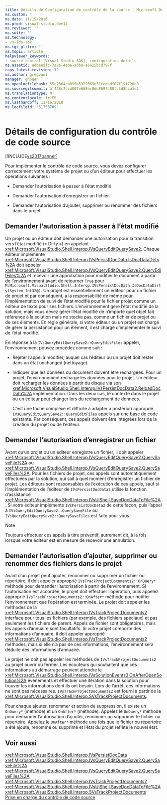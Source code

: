 ```yaml
---
title: Détails de Configuration de contrôle de la source | Microsoft Docs
ms.custom: ''
ms.date: 11/15/2016
ms.prod: visual-studio-dev14
ms.reviewer: ''
ms.suite: ''
ms.technology:
- vs-ide-sdk
ms.tgt_pltfrm: ''
ms.topic: article
helpviewer_keywords:
- source control [Visual Studio SDK], configuration details
ms.assetid: adbee9fc-7a2e-4abe-a3b8-e6615bcd797f
caps.latest.revision: 12
ms.author: gregvanl
manager: ghogen
ms.openlocfilehash: 55e2364ca096b5329369e51ccdadf07f191720e8
ms.sourcegitcommit: af428c7ccd007e668ec0dd8697c88fc5d8bca1e2
ms.translationtype: MT
ms.contentlocale: fr-FR
ms.lasthandoff: 11/16/2018
ms.locfileid: "51753709"
---
```

# <a name="source-control-configuration-details"></a>Détails de configuration du contrôle de code source
[!INCLUDE[vs2017banner](../../includes/vs2017banner.md)]

Pour implémenter le contrôle de code source, vous devez configurer correctement votre système de projet ou d’un éditeur pour effectuer les opérations suivantes :  
  
-   Demander l’autorisation à passer à l’état modifié  
  
-   Demander l’autorisation d’enregistrer un fichier  
  
-   Demander l’autorisation d’ajouter, supprimer ou renommer des fichiers dans le projet  
  
## <a name="request-permission-to-transition-to-changed-state"></a>Demander l’autorisation à passer à l’état modifié  
 Un projet ou un éditeur doit demander une autorisation pour la transition vers l’état modifié (« Dirty ») en appelant <xref:Microsoft.VisualStudio.Shell.Interop.IVsQueryEditQuerySave2>. Chaque éditeur implémente <xref:Microsoft.VisualStudio.Shell.Interop.IVsPersistDocData.IsDocDataDirty%2A> doit appeler <xref:Microsoft.VisualStudio.Shell.Interop.IVsQueryEditQuerySave2.QueryEditFiles%2A> et recevoir une approbation pour modifier le document à partir de l’environnement avant de retourner `True` pour `M:Microsoft.VisualStudio.Shell.Interop.IVsPersistDocData.IsDocDataDirty(System.Int32@)`. Un projet est essentiellement un éditeur pour un fichier de projet et par conséquent, a la responsabilité de même pour l’implémentation de suivi de l’état modifié pour le fichier projet comme un éditeur de texte pour ses fichiers. L’environnement gère l’état modifié de la solution, mais vous devez gérer l’état modifié de n’importe quel objet fait référence à la solution mais ne stocke pas, comme un fichier de projet ou de ses éléments. En règle générale, si votre éditeur ou un projet est chargé de gérer la persistance pour un élément, il est chargé d’implémenter le suivi de l’état modifié.  
  
 En réponse à la `IVsQueryEditQuerySave2::QueryEditFiles` appeler, l’environnement pouvez procédez comme suit :  
  
- Rejeter l’appel à modifier, auquel cas l’éditeur ou un projet doit rester dans un état unchanged (nettoyage).  
  
- Indiquer que les données du document doivent être rechargées. Pour un projet, l’environnement recharge les données pour le projet. Un éditeur doit recharger les données à partir du disque via son <xref:Microsoft.VisualStudio.Shell.Interop.IVsPersistDocData2.ReloadDocData%2A> implémentation. Dans les deux cas, le contexte dans le projet ou un éditeur peut changer lors du rechargement de données.  
  
  C’est une tâche complexe et difficile à adapter a posteriori approprié `IVsQueryEditQuerySave2::QueryEditFiles` appels sur une base de code existante. Par conséquent, ces appels doivent être intégrées lors de la création du projet ou de l’éditeur.  
  
## <a name="request-permission-to-save-a-file"></a>Demander l’autorisation d’enregistrer un fichier  
 Avant qu’un projet ou un éditeur enregistre un fichier, il doit appeler <xref:Microsoft.VisualStudio.Shell.Interop.IVsQueryEditQuerySave2.QuerySaveFile%2A> ou <xref:Microsoft.VisualStudio.Shell.Interop.IVsQueryEditQuerySave2.QuerySaveFiles%2A>. Pour les fichiers de projet, ces appels sont automatiquement effectuées par la solution, qui sait à quel moment d’enregistrer un fichier de projet. Les éditeurs sont responsables de l’exécution de ces appels, sauf si l’implémentation de l’éditeur de `IVsPersistDocData2` utilise la fonction d’assistance <xref:Microsoft.VisualStudio.Shell.Interop.IVsUIShell.SaveDocDataToFile%2A>. Si votre éditeur implémente `IVsPersistDocData2` de cette façon, puis l’appel à `IVsQueryEditQuerySave2::QuerySaveFile` ou `IVsQueryEditQuerySave2::QuerySaveFiles` est faite pour vous.  
  
> [!NOTE]
>  Toujours effectuer ces appels à titre préventif, autrement dit, à la fois lorsque votre éditeur est en mesure de recevoir une annulation.  
  
## <a name="request-permission-to-add-remove-or-rename-files-in-the-project"></a>Demander l’autorisation d’ajouter, supprimer ou renommer des fichiers dans le projet  
 Avant d’un projet peut ajouter, renommer ou supprimer un fichier ou répertoire, il doit appeler approprié `IVsTrackProjectDocuments2::OnQuery*` méthode pour demander l’autorisation à partir de l’environnement. Si l’autorisation est accordée, le projet doit effectuer l’opération, puis appelez approprié `IVsTrackProjectDocuments2::OnAfter*` méthode pour notifier l’environnement que l’opération est terminée. Le projet doit appeler les méthodes de la <xref:Microsoft.VisualStudio.Shell.Interop.IVsTrackProjectDocuments2> interface pour tous les fichiers (par exemple, des fichiers spéciaux) et pas seulement les fichiers de parent. Appels de fichier sont obligatoires, mais les appels d’annuaire sont facultatifs. Si votre projet comporte des informations d’annuaire, il doit appeler approprié <xref:Microsoft.VisualStudio.Shell.Interop.IVsTrackProjectDocuments2> méthodes, mais si elle n’a pas de ces informations, l’environnement sera déduite des informations d’annuaire.  
  
 Le projet ne doit pas appeler les méthodes de `IVsTrackProjectDocuments2` au projet ouvrir ou fermer. Les écouteurs qui souhaitent que ces informations au démarrage peuvent attendre le <xref:Microsoft.VisualStudio.Shell.Interop.IVsSolutionEvents3.OnAfterOpenSolution%2A> événements et effectuer une itération dans la solution pour trouver les informations dont ils ont besoin. Lors de l’arrêt, ces informations ne sont pas nécessaires. `IVsTrackProjectDocuments2` est fourni à partir de la <xref:Microsoft.VisualStudio.Shell.Interop.SVsTrackProjectDocuments>.  
  
 Pour chaque ajouter, renommer et action de suppression, il existe un `OnQuery*` (méthode) et un `OnAfter*` (méthode). Appelez le `OnQuery*` méthode pour demander l’autorisation d’ajouter, renommer ou supprimer le fichier ou répertoire. Appelez le `OnAfter*` méthode une fois que le fichier ou répertoire a été ajouté, renommé ou supprimé et l’état du projet reflète le nouvel état.  
  
## <a name="see-also"></a>Voir aussi  
 <xref:Microsoft.VisualStudio.Shell.Interop.IVsPersistDocData>   
 <xref:Microsoft.VisualStudio.Shell.Interop.IVsQueryEditQuerySave2.QuerySaveFile%2A>   
 <xref:Microsoft.VisualStudio.Shell.Interop.IVsQueryEditQuerySave2.QuerySaveFiles%2A>   
 <xref:Microsoft.VisualStudio.Shell.Interop.IVsTrackProjectDocuments2>   
 <xref:Microsoft.VisualStudio.Shell.Interop.IVsUIShell.SaveDocDataToFile%2A>   
 <xref:Microsoft.VisualStudio.Shell.Interop.SVsTrackProjectDocuments>   
 [Prise en charge du contrôle de code source](../../extensibility/internals/supporting-source-control.md)

